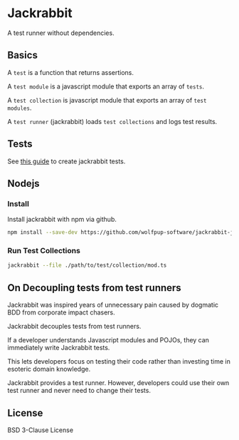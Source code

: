 # Jackrabbit

A test runner without dependencies.

## Basics

A `test` is a function that returns assertions.

A `test module` is a javascript module that exports an array of `tests`.

A `test collection` is javascript module that exports an array of `test modules`.

A `test runner` (jackrabbit) loads `test collections` and logs test results.

## Tests

See [this guide](./JACKRABBIT.md) to create jackrabbit tests.

## Nodejs

### Install

Install jackrabbit with npm via github.

```sh
npm install --save-dev https://github.com/wolfpup-software/jackrabbit-js
```

### Run Test Collections

```sh
jackrabbit --file ./path/to/test/collection/mod.ts
```

## On Decoupling tests from test runners

Jackrabbit was inspired years of unnecessary pain caused by dogmatic BDD from corporate impact chasers.

Jackrabbit decouples tests from test runners.

If a developer understands Javascript modules and POJOs, they can immediately write Jackrabbit tests.

This lets developers focus on testing their code rather than investing time in esoteric domain knowledge.

Jackrabbit provides a test runner. However, developers could use their own test runner and never need to change their tests.

## License

BSD 3-Clause License
